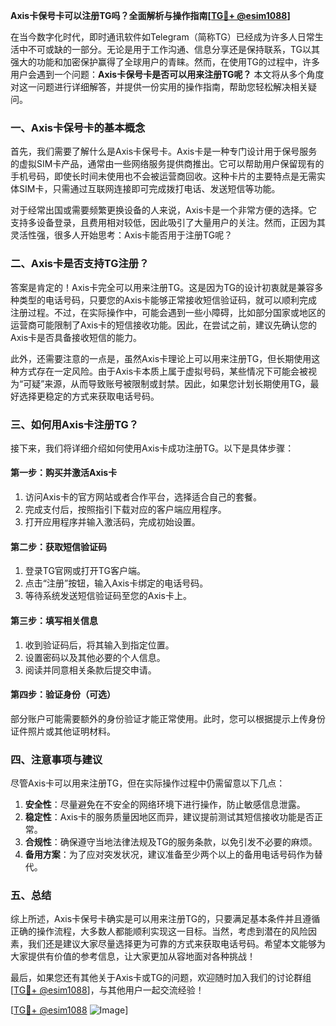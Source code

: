 **Axis卡保号卡可以注册TG吗？全面解析与操作指南[[TG💪+ @esim1088](https://t.me/s/esim1088)]**

在当今数字化时代，即时通讯软件如Telegram（简称TG）已经成为许多人日常生活中不可或缺的一部分。无论是用于工作沟通、信息分享还是保持联系，TG以其强大的功能和加密保护赢得了全球用户的青睐。然而，在使用TG的过程中，许多用户会遇到一个问题：**Axis卡保号卡是否可以用来注册TG呢？** 本文将从多个角度对这一问题进行详细解答，并提供一份实用的操作指南，帮助您轻松解决相关疑问。

### 一、Axis卡保号卡的基本概念

首先，我们需要了解什么是Axis卡保号卡。Axis卡是一种专门设计用于保号服务的虚拟SIM卡产品，通常由一些网络服务提供商推出。它可以帮助用户保留现有的手机号码，即使长时间未使用也不会被运营商回收。这种卡片的主要特点是无需实体SIM卡，只需通过互联网连接即可完成拨打电话、发送短信等功能。

对于经常出国或需要频繁更换设备的人来说，Axis卡是一个非常方便的选择。它支持多设备登录，且费用相对较低，因此吸引了大量用户的关注。然而，正因为其灵活性强，很多人开始思考：Axis卡能否用于注册TG呢？

### 二、Axis卡是否支持TG注册？

答案是肯定的！Axis卡完全可以用来注册TG。这是因为TG的设计初衷就是兼容多种类型的电话号码，只要您的Axis卡能够正常接收短信验证码，就可以顺利完成注册过程。不过，在实际操作中，可能会遇到一些小障碍，比如部分国家或地区的运营商可能限制了Axis卡的短信接收功能。因此，在尝试之前，建议先确认您的Axis卡是否具备接收短信的能力。

此外，还需要注意的一点是，虽然Axis卡理论上可以用来注册TG，但长期使用这种方式存在一定风险。由于Axis卡本质上属于虚拟号码，某些情况下可能会被视为“可疑”来源，从而导致账号被限制或封禁。因此，如果您计划长期使用TG，最好选择更稳定的方式来获取电话号码。

### 三、如何用Axis卡注册TG？

接下来，我们将详细介绍如何使用Axis卡成功注册TG。以下是具体步骤：

#### 第一步：购买并激活Axis卡
1. 访问Axis卡的官方网站或者合作平台，选择适合自己的套餐。
2. 完成支付后，按照指引下载对应的客户端应用程序。
3. 打开应用程序并输入激活码，完成初始设置。

#### 第二步：获取短信验证码
1. 登录TG官网或打开TG客户端。
2. 点击“注册”按钮，输入Axis卡绑定的电话号码。
3. 等待系统发送短信验证码至您的Axis卡上。

#### 第三步：填写相关信息
1. 收到验证码后，将其输入到指定位置。
2. 设置密码以及其他必要的个人信息。
3. 阅读并同意相关条款后提交申请。

#### 第四步：验证身份（可选）
部分账户可能需要额外的身份验证才能正常使用。此时，您可以根据提示上传身份证件照片或其他证明材料。

### 四、注意事项与建议

尽管Axis卡可以用来注册TG，但在实际操作过程中仍需留意以下几点：

1. **安全性**：尽量避免在不安全的网络环境下进行操作，防止敏感信息泄露。
2. **稳定性**：Axis卡的服务质量因地区而异，建议提前测试其短信接收功能是否正常。
3. **合规性**：确保遵守当地法律法规及TG的服务条款，以免引发不必要的麻烦。
4. **备用方案**：为了应对突发状况，建议准备至少两个以上的备用电话号码作为替代。

### 五、总结

综上所述，Axis卡保号卡确实是可以用来注册TG的，只要满足基本条件并且遵循正确的操作流程，大多数人都能顺利实现这一目标。当然，考虑到潜在的风险因素，我们还是建议大家尽量选择更为可靠的方式来获取电话号码。希望本文能够为大家提供有价值的参考信息，让大家更加从容地面对各种挑战！

最后，如果您还有其他关于Axis卡或TG的问题，欢迎随时加入我们的讨论群组[[TG💪+ @esim1088](https://t.me/s/esim1088)]，与其他用户一起交流经验！ 

[[TG💪+ @esim1088](https://t.me/s/esim1088) ![Image](https://i.postimg.cc/4NQfJmqS/Snipaste-2025-05-13-00-14-12.png)]